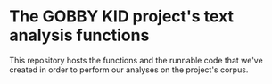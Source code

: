 # The GOBBY KID project's text analysis functions
This repository hosts the functions and the runnable code that we've created in order to perform our analyses on the project's corpus.
